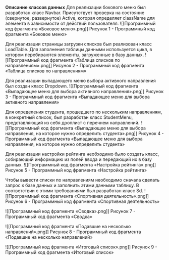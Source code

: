 **Описание классов данных**
Для реализации бокового меню был разработан класс Navbar. Присутствует проверка на состояние (свернутое, развернутое) Active, которая определяет className для элемента в зависимости от действий пользователя.
![[Программный код фрагмента «Боковое меню».png]]
Рисунок 1 - Программный код фрагмента «Боковое меню»

Для реализации страницы загрузки списков был реализован класс LoadTable. Для заполнения таблицы данными используется цикл, в котором перебираются элементы, загруженные в базу данных.
![[Программный код фрагмента «Таблица списков по направлениям».png]]
Рисунок 2 - Программный код фрагмента «Таблица списков по направлениям»

Для реализации выпадающего меню выбора активного направления был создан класс Dropdown.
![[Программный код фрагмента «Выпадающее меню для выбора активного направления».png]]
Рисунок 3 - Программный код фрагмента «Выпадающее меню для выбора активного направления»

Для определения студента, прошедшего по нескольким направлениям, в конкретный список, был разработан класс StudentMenu, представляющий из себя дроплист с перечнем направлений.
![[Программный код фрагмента «Выпадающее меню для выбора направления, на которое нужно определить студента».png]]
Рисунок 4 - Программный код фрагмента «Выпадающее меню для выбора направления, на которое нужно определить студента»

Для реализации настройки рейтинга необходимо было создать класс, собирающий информацию из полей ввода и передающий их в базу данных.
![[Программный код фрагмента «Настройка рейтинга».png]]
Рисунок 5 - Программный код фрагмента «Настройка рейтинга»

Чтобы вывести списки по направлениям необходимо сначала сделать запрос к базе данных и заполнить этими данными таблицу. В соответствии с этими требованиями был разработан класс Sd.
![[Программный код фрагмента «Спортивная деятельность».png]]
Рисунок 6 - Программный код фрагмента «Спортивная деятельность»

![[Программный код фрагмента «Сводка».png]]
Рисунок 7 - Программный код фрагмента «Сводка»

![[Программный код фрагмента «Подавшие на несколько направлений».png]]
Рисунок 8 - Программный код фрагмента «Подавшие на несколько направлений»

![[Программный код фрагмента «Итоговый список».png]]
Рисунок 9 - Программный код фрагмента «Итоговый список»